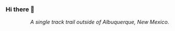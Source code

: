 ### Hi there 👋

<p style="text-align:center>
  <img src="https://github.com/KvnPrdtyaa/KvnPrdtyaa/blob/main/banner.gif"/>
  <center><i>A single track trail outside of Albuquerque, New Mexico.<i</center>
</p>

<!--
**KvnPrdtyaa/KvnPrdtyaa** is a ✨ _special_ ✨ repository because its `README.md` (this file) appears on your GitHub profile.

Here are some ideas to get you started:

- 🔭 I’m currently working on ...
- 🌱 I’m currently learning ...
- 👯 I’m looking to collaborate on ...
- 🤔 I’m looking for help with ...
- 💬 Ask me about ...
- 📫 How to reach me: ...
- 😄 Pronouns: ...
- ⚡ Fun fact: ...
-->
